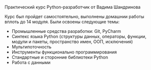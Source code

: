 Практический курс Python-разработчик от Вадима Шандринова

Курс был пройдет самостоятельно, выполнены домашнии работы вплоть до 14 модуля. Были освоены следующие темы:
- Промышленные средства разработки: Git, PyCharm
- Синтекс языка Python (структуры данных, операторы, функции, модули и пакеты, пространство имен, ООП, исключения) 
- Мультипоточность
- Инструменты функционально программирования
- Стандартные и сторонние библиотеки Python
- Работа с данными
